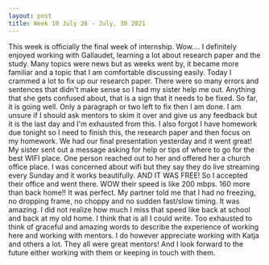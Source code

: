 ```yaml
---
layout: post
title: Week 10 July 26 - July, 30 2021
---
```


This week is officially the final week of internship. Wow…. I definitely enjoyed working with Gallaudet, learning a lot about research paper and the study. Many topics were news but as weeks went by, it became more familiar and a topic that I am comfortable discussing easily. Today I crammed a lot to fix up our research paper. There were so many errors and sentences that didn't make sense so I had my sister help me out. Anything that she gets confused about, that is a sign that it needs to be fixed. So far, it is going well. Only a paragraph or two left to fix then I am done. I am unsure if I should ask mentors to skim it over and give us any feedback but it is the last day and I'm exhausted from this. I also forgot I have homework due tonight so I need to finish this, the research paper and then focus on my homework. We had our final presentation yesterday and it went great! My sister sent out a message asking for help or tips of where to go for the best WIFI place. One person reached out to her and offered her a church office place. I was concerned about wifi but they say they do live streaming every Sunday and it works beautifully. AND IT WAS FREE! So I accepted their office and went there. WOW their speed is like 200 mbps. 160 more than back home!! It was perfect. My partner told me that I had no freezing, no dropping frame, no choppy and no sudden fast/slow timing. It was amazing. I did not realize how much I miss that speed like back at school and back at my old home. I think that is all I could write. Too exhausted to think of graceful and amazing words to describe the experience of working here and working with mentors. I do however appreciate working with Katja and others a lot. They all were great mentors! And I look forward to the future either working with them or keeping in touch with them.
